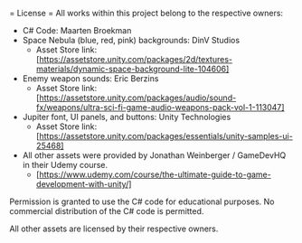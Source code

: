 = License =
All works within this project belong to the respective owners:
- C# Code: Maarten Broekman
- Space Nebula (blue, red, pink) backgrounds: DinV Studios
  - Asset Store link: [https://assetstore.unity.com/packages/2d/textures-materials/dynamic-space-background-lite-104606]
- Enemy weapon sounds: Eric Berzins
  - Asset Store link: [https://assetstore.unity.com/packages/audio/sound-fx/weapons/ultra-sci-fi-game-audio-weapons-pack-vol-1-113047]
- Jupiter font, UI panels, and buttons: Unity Technologies
  - Asset Store link: [https://assetstore.unity.com/packages/essentials/unity-samples-ui-25468]
- All other assets were provided by Jonathan Weinberger / GameDevHQ in their Udemy course.
  - [https://www.udemy.com/course/the-ultimate-guide-to-game-development-with-unity/]

Permission is granted to use the C# code for educational purposes. No commercial distribution of the C# code is permitted.

All other assets are licensed by their respective owners.

